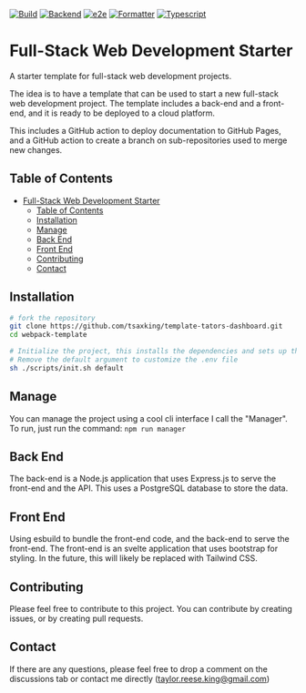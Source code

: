 [![Build](https://github.com/tsaxking/template-tators-dashboard/actions/workflows/build.yml/badge.svg)](https://github.com/tsaxking/template-tators-dashboard/actions/workflows/build.yml) [![Backend](https://github.com/tsaxking/template-tators-dashboard/actions/workflows/backend.yml/badge.svg)](https://github.com/tsaxking/template-tators-dashboard/actions/workflows/backend.yml) [![e2e](https://github.com/tsaxking/template-tators-dashboard/actions/workflows/e2e.yml/badge.svg)](https://github.com/tsaxking/template-tators-dashboard/actions/workflows/e2e.yml) [![Formatter](https://github.com/tsaxking/template-tators-dashboard/actions/workflows/formatter.yml/badge.svg)](https://github.com/tsaxking/template-tators-dashboard/actions/workflows/formatter.yml) [![Typescript](https://github.com/tsaxking/template-tators-dashboard/actions/workflows/tsc.yml/badge.svg)](https://github.com/tsaxking/template-tators-dashboard/actions/workflows/tsc.yml)

# Full-Stack Web Development Starter

A starter template for full-stack web development projects.

The idea is to have a template that can be used to start a new full-stack web development project. The template includes a back-end and a front-end, and it is ready to be deployed to a cloud platform.

This includes a GitHub action to deploy documentation to GitHub Pages, and a GitHub action to create a branch on sub-repositories used to merge new changes.

## Table of Contents

-   [Full-Stack Web Development Starter](#full-stack-web-development-starter)
    -   [Table of Contents](#table-of-contents)
    -   [Installation](#installation)
    -   [Manage](#manage)
    -   [Back End](#back-end)
    -   [Front End](#front-end)
    -   [Contributing](#contributing)
    -   [Contact](#contact)

## Installation

```bash
# fork the repository
git clone https://github.com/tsaxking/template-tators-dashboard.git
cd webpack-template

# Initialize the project, this installs the dependencies and sets up the project
# Remove the default argument to customize the .env file
sh ./scripts/init.sh default
```

## Manage

You can manage the project using a cool cli interface I call the "Manager". To run, just run the command: `npm run manager`

## Back End

The back-end is a Node.js application that uses Express.js to serve the front-end and the API. This uses a PostgreSQL database to store the data.

## Front End

Using esbuild to bundle the front-end code, and the back-end to serve the front-end. The front-end is an svelte application that uses bootstrap for styling.
In the future, this will likely be replaced with Tailwind CSS.

## Contributing

Please feel free to contribute to this project. You can contribute by creating issues, or by creating pull requests.

## Contact

If there are any questions, please feel free to drop a comment on the discussions tab or contact me directly (taylor.reese.king@gmail.com)
